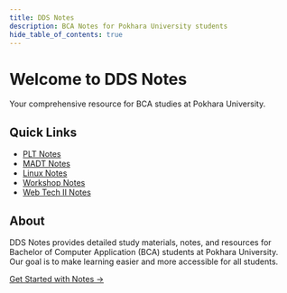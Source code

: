 ```yaml
---
title: DDS Notes
description: BCA Notes for Pokhara University students
hide_table_of_contents: true
---
```


# Welcome to DDS Notes

Your comprehensive resource for BCA studies at Pokhara University.

## Quick Links

- [PLT Notes](/docs/plt/syllabus)
- [MADT Notes](/docs/madt)
- [Linux Notes](/docs/linux/syllabus)
- [Workshop Notes](/docs/workshop/syllabus)
- [Web Tech II Notes](/docs/webii)

## About

DDS Notes provides detailed study materials, notes, and resources for Bachelor of Computer Application (BCA) students at Pokhara University. Our goal is to make learning easier and more accessible for all students.

[Get Started with Notes →](/docs/) 